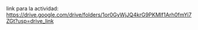 
link para la actividad:
https://drive.google.com/drive/folders/1or0GyWjJQ4krG9PKMIf1Arh0fmYi7ZGt?usp=drive_link
